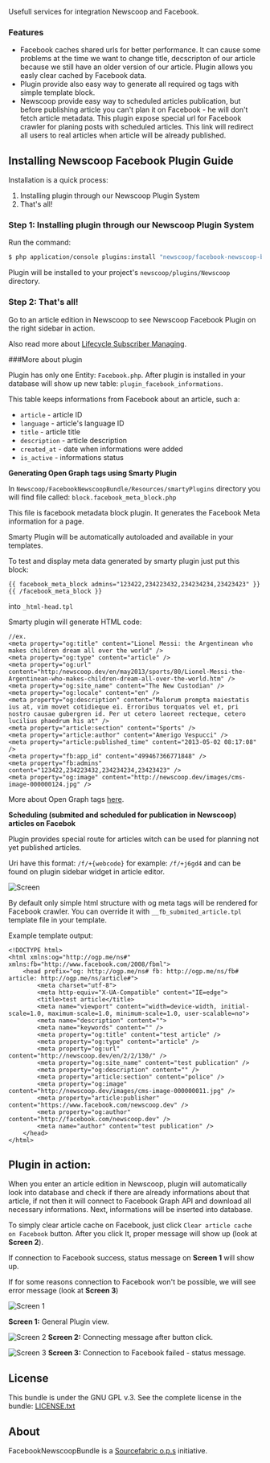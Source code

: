 Usefull services for integration Newscoop and Facebook.

### Features

 * Facebook caches shared urls for better performance. It can cause some problems at the time we want to change title, decscripton of our article because we still have an older version of our article. Plugin allows you easly clear cached by Facebook data.
 * Plugin provide also easy way to generate all required og tags with simple template block.
 * Newscoop provide easy way to scheduled articles publication, but before publishing article you can't plan it on Facebook - he will don't fetch article metadata. This plugin expose special url for Facebook crawler for planing posts with scheduled articles. This link will redirect all users to real articles when article will be already published.


Installing Newscoop Facebook Plugin Guide
-------------
Installation is a quick process:


1. Installing plugin through our Newscoop Plugin System
2. That's all!

### Step 1: Installing plugin through our Newscoop Plugin System
Run the command:
``` bash
$ php application/console plugins:install "newscoop/facebook-newscoop-bundle" --env=prod
```
Plugin will be installed to your project's `newscoop/plugins/Newscoop` directory.


### Step 2: That's all!
Go to an article edition in Newscoop to see Newscoop Facebook Plugin on the right sidebar in action.

Also read more about [Lifecycle Subscriber Managing](https://wiki.sourcefabric.org/display/NPS/Lifecycle+Subscriber+Managing).

###More about plugin 


Plugin has only one Entity: `Facebook.php`. After plugin is installed in your database will show up new table: `plugin_facebook_informations`.

This table keeps informations from Facebook about an article, such a:
- `article` - article ID
- `language` - article's language ID
- `title` - article title
- `description` - article description
- `created_at` - date when informations were added
- `is_active` - informations status

**Generating Open Graph tags using Smarty Plugin**

In `Newscoop/FacebookNewscoopBundle/Resources/smartyPlugins` directory you will find file called: `block.facebook_meta_block.php`

This file is facebook metadata block plugin. It generates the Facebook Meta information for a page.

Smarty Plugin will be automatically autoloaded and available in your templates.

To test and display meta data generated by smarty plugin just put this block:
````
{{ facebook_meta_block admins="123422,234223432,234234234,23423423" }}{{ /facebook_meta_block }}
````
 into `_html-head.tpl`

Smarty plugin will generate HTML code:

```
//ex.
<meta property="og:title" content="Lionel Messi: the Argentinean who makes children dream all over the world" />
<meta property="og:type" content="article" />
<meta property="og:url" content="http:/newscoop.dev/en/may2013/sports/80/Lionel-Messi-the-Argentinean-who-makes-children-dream-all-over-the-world.htm" />
<meta property="og:site_name" content="The New Custodian" />
<meta property="og:locale" content="en" />
<meta property="og:description" content="Malorum prompta maiestatis ius at, vim movet cotidieque ei. Erroribus torquatos vel et, pri nostro causae gubergren id. Per ut cetero laoreet recteque, cetero lucilius phaedrum his at" />
<meta property="article:section" content="Sports" />
<meta property="article:author" content="Amerigo Vespucci" />
<meta property="article:published_time" content="2013-05-02 08:17:08" />
<meta property="fb:app_id" content="499467366771848" />
<meta property="fb:admins" content="123422,234223432,234234234,23423423" />
<meta property="og:image" content="http://newscoop.dev/images/cms-image-000000124.jpg" />
```

More about Open Graph tags [here](https://developers.facebook.com/docs/opengraph/howtos/maximizing-distribution-media-content/).

**Scheduling (submited and scheduled for publication in Newscoop) articles on Facebok**

Plugin provides special route for articles witch can be used for planning not yet published articles. 

Uri have this format: ```/f/+{webcode}``` for example: ```/f/+j6gd4``` and can be found on plugin sidebar widget in article editor.

![Screen](http://i58.tinypic.com/2rzyp2t.png)

By default only simple html structure with og meta tags will be rendered for Facebook crawler. You can override it with ```__fb_submited_article.tpl``` template file in your template.

Example template output:
```
<!DOCTYPE html>
<html xmlns:og="http://ogp.me/ns#" xmlns:fb="http://www.facebook.com/2008/fbml">
    <head prefix="og: http://ogp.me/ns# fb: http://ogp.me/ns/fb# article: http://ogp.me/ns/article#">
        <meta charset="utf-8">
        <meta http-equiv="X-UA-Compatible" content="IE=edge">
        <title>test article</title>
        <meta name="viewport" content="width=device-width, initial-scale=1.0, maximum-scale=1.0, minimum-scale=1.0, user-scalable=no">
        <meta name="description" content="">
        <meta name="keywords" content="" />
        <meta property="og:title" content="test article" />
        <meta property="og:type" content="article" />
        <meta property="og:url" content="http://newscoop.dev/en/2/2/130/" />
        <meta property="og:site_name" content="test publication" />
        <meta property="og:description" content="" />
        <meta property="article:section" content="police" />
        <meta property="og:image" content="http://newscoop.dev/images/cms-image-000000011.jpg" />
        <meta property="article:publisher" content="https://www.facebook.com/newscoop.dev" />
        <meta property="og:author" content="http://facebook.com/newscoop.dev" />
        <meta name="author" content="test publication" />
    </head>
</html>

```


Plugin in action:
-------
When you enter an article edition in Newscoop, plugin will automatically look into database and check if there are already informations about that article, if not then it will connect to Facebook Graph API and download all necessary informations. Next, informations will be inserted into database.


To simply clear article cache on Facebook, just click `Clear article cache on Facebook` button.
After you click It, proper message will show up (look at **Screen 2**).

If connection to Facebook success, status message on **Screen 1** will show up.

If for some reasons connection to Facebook won't be possible, we will see error message (look at **Screen 3**)

![Screen 1](http://i42.tinypic.com/30k65x0.png)

**Screen 1:** General Plugin view.

![Screen 2](http://i42.tinypic.com/2qve24x.png)
**Screen 2:** Connecting message after button click.

![Screen 3](http://i42.tinypic.com/6tp9nl.png)
**Screen 3:** Connection to Facebook failed - status message.


License
-------

This bundle is under the GNU GPL v.3. See the complete license in the bundle: [LICENSE.txt](https://raw.github.com/newscoop/plugin-NewscoopFacebook/master/LICENSE.txt)

About
-------
FacebookNewscoopBundle is a [Sourcefabric o.p.s](https://github.com/sourcefabric) initiative.